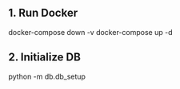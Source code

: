 ## 1. Run Docker

docker-compose down -v
docker-compose up -d

## 2. Initialize DB

python -m db.db_setup
